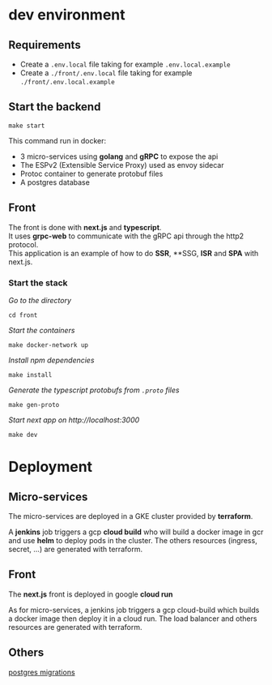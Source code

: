 
# dev environment

## Requirements
- Create a `.env.local` file taking for example `.env.local.example`  
- Create a `./front/.env.local` file taking for example `./front/.env.local.example`

## Start the backend
```shell
make start
```
This command run in docker:
- 3 micro-services using **golang** and **gRPC** to expose the api
- The ESPv2 (Extensible Service Proxy) used as envoy sidecar
- Protoc container to generate protobuf files
- A postgres database

## Front
The front is done with **next.js** and **typescript**.  
It uses **grpc-web** to communicate with the gRPC api through the http2 protocol.  
This application is an example of how to do **SSR**, **SSG, **ISR** and **SPA** with next.js.

### Start the stack
_Go to the directory_
```shell
cd front
```
_Start the containers_
```shell
make docker-network up
```
_Install npm dependencies_
```shell
make install
```
_Generate the typescript protobufs from `.proto` files_
```shell
make gen-proto
```
_Start next app on http://localhost:3000_
```shell
make dev
```

# Deployment

## Micro-services
The micro-services are deployed in a GKE cluster provided by **terraform**.

A **jenkins** job triggers a gcp **cloud build** who will build a docker image in gcr and use **helm** to deploy pods in the cluster. 
The others resources (ingress, secret, ...) are generated with terraform.

## Front
The **next.js** front is deployed in google **cloud run**

As for micro-services, a jenkins job triggers a gcp cloud-build which builds a docker image then deploy it in a cloud run.
The load balancer and others resources are generated with terraform.


## Others

[postgres migrations](./doc/migration.md)
